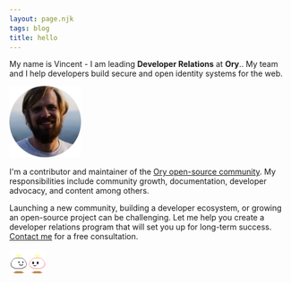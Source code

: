 ```yaml
---
layout: page.njk
tags: blog
title: hello
---
```


My name is Vincent - I am leading **Developer Relations** at **Ory**.. My team and I help developers build secure and open identity systems for the web.

![Vincent](/img/v.png)

I'm a contributor and maintainer of the [Ory open-source community](https://github.com/ory). My responsibilities include community growth, documentation, developer advocacy, and content among others.

Launching a new community, building a developer ecosystem, or growing an open-source project can be challenging. Let me help you create a developer relations program that will set you up for long-term success. [Contact me](mailto:mail@vinckr.com) for a free consultation.

![Thanks for visiting!](/img/hello.gif)
